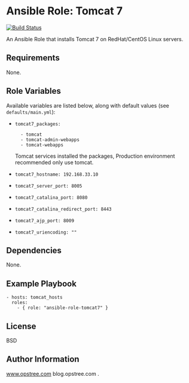 # Ansible Role: Tomcat 7

[![Build Status](https://travis-ci.org/devops/ansible-role-tomcat7.svg?branch=master)](https://travis-ci.org/devops/ansible-role-tomcat7)

An Ansible Role that installs Tomcat 7 on RedHat/CentOS Linux servers.

## Requirements

None.

## Role Variables

Available variables are listed below, along with default values (see `defaults/main.yml`):

* `tomcat7_packages:`
    ```
      - tomcat
      - tomcat-admin-webapps
      - tomcat-webapps
    ```
    Tomcat services installed the packages, Production environment recommended only use tomcat.


* `tomcat7_hostname: 192.168.33.10`
* `tomcat7_server_port: 8005`
* `tomcat7_catalina_port: 8080`
* `tomcat7_catalina_redirect_port: 8443`
* `tomcat7_ajp_port: 8009`
* `tomcat7_uriencoding: ""`

## Dependencies

None.

## Example Playbook

    - hosts: tomcat_hosts
      roles:
        - { role: "ansible-role-tomcat7" }

## License

 BSD

## Author Information
www.opstree.com
blog.opstree.com
.
